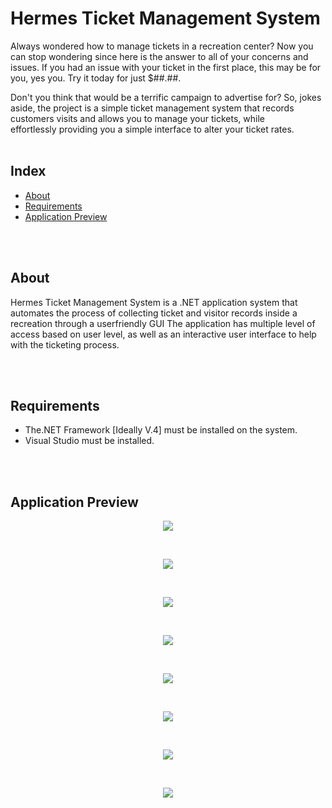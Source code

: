 # Hermes Ticket Management System

Always wondered how to manage tickets in a recreation center?
Now you can stop wondering since here is the answer to all of your concerns and issues.
If you had an issue with your ticket in the first place, this may be for you, yes you. Try it today for just $##.##.

Don't you think that would be a terrific campaign to advertise for? So, jokes aside, the project is a simple ticket management system that records customers visits and allows you to manage your tickets, while effortlessly providing you a simple interface to alter your ticket rates.
</br></br>

## Index
- [About](#about)
- [Requirements](#requirements)
- [Application Preview](#preview)

</br></br>

<a name="about"></a>
## About
Hermes Ticket Management System is a .NET application system that automates the process of collecting ticket and visitor records inside a recreation through a userfriendly GUI 
The application has multiple level of access based on user level, as well as an interactive user interface to help with the ticketing process.

</br></br>


<a name="requirements"></a>
## Requirements

- 	The.NET Framework [Ideally V.4] must be installed on the system.
- 	Visual Studio must be installed.

</br></br>


<a name="preview"></a>
## Application Preview

<p align="center">
    <img src="./images/splash.png"/>
</p>

<br/>

<p align="center">
    <img src="./images/login.png"/>
</p>

</br>

<p align="center">
    <img src="./images/signup.png"/>
</p>

<br/>

<p align="center">
    <img src="./images/dashboard.png"/>
</p>

</br>

<p align="center">
    <img src="./images/visitor.png"/>
</p>

<br/>

<p align="center">
    <img src="./images/checkout.png"/>
</p>

<br/>

<p align="center">
    <img src="./images/price.png"/>
</p>

<br/>

<p align="center">
    <img src="./images/employee.png"/>
</p>

</br></br>